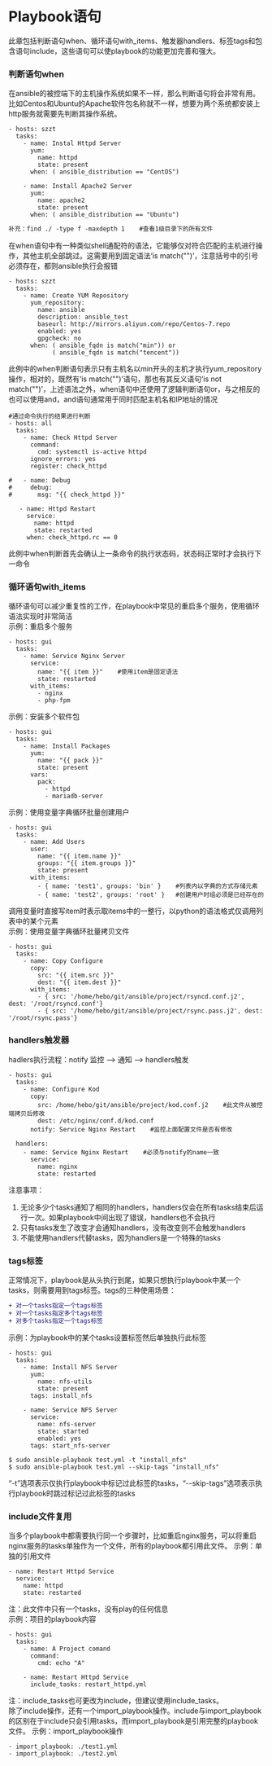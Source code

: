 Playbook语句 
===========
此章包括判断语句when、循环语句with_items、触发器handlers、标签tags和包含语句include，这些语句可以使playbook的功能更加完善和强大。
### 判断语句when
在ansible的被控端下的主机操作系统如果不一样，那么判断语句将会非常有用。比如Centos和Ubuntu的Apache软件包名称就不一样，想要为两个系统都安装上http服务就需要先判断其操作系统。
```shell
- hosts: szzt
  tasks:
    - name: Instal Httpd Server
      yum:
        name: httpd
        state: present
      when: ( ansible_distribution == "CentOS")

    - name: Install Apache2 Server
      yum:
        name: apache2
        state: present
      when: ( ansible_distribution == "Ubuntu")
```
```diff
补充：find ./ -type f -maxdepth 1    #查看1级目录下的所有文件
```
在when语句中有一种类似shell通配符的语法，它能够仅对符合匹配的主机进行操作，其他主机全部跳过。这需要用到固定语法‘is match("")’，注意括号中的引号必须存在，都则ansible执行会报错
```shell
- hosts: szzt
  tasks:
    - name: Create YUM Repository
      yum_repository:
        name: ansible
        description: ansible_test
        baseurl: http://mirrors.aliyun.com/repo/Centos-7.repo
        enabled: yes
        gpgcheck: no
      when: ( ansible_fqdn is match("min")) or
      		( ansible_fqdn is match("tencent"))
```
此例中的when判断语句表示只有主机名以min开头的主机才执行yum_repository操作，相对的，既然有‘is match("")’语句，那也有其反义语句‘is not match("")’，上述语法之外，when语句中还使用了逻辑判断语句or，与之相反的也可以使用and，and语句通常用于同时匹配主机名和IP地址的情况
```shell
#通过命令执行的结果进行判断
- hosts: all
  tasks:
    - name: Check Httpd Server
      command:
        cmd: systemctl is-active httpd
      ignore_errors: yes
      register: check_httpd

#   - name: Debug
#     debug: 
#       msg: "{{ check_httpd }}"

   - name: Httpd Restart
     service:
       name: httpd
       state: restarted
     when: check_httpd.rc == 0
```
此例中when判断首先会确认上一条命令的执行状态码，状态码正常时才会执行下一命令

### 循环语句with_items
循环语句可以减少重复性的工作，在playbook中常见的重启多个服务，使用循环语法实现时非常简洁<br />
示例：重启多个服务
```shell
- hosts: gui
  tasks: 
    - name: Service Nginx Server
      service: 
        name: "{{ item }}"    #使用item是固定语法
        state: restarted
      with_items: 
        - nginx
        - php-fpm
```
示例：安装多个软件包
```shell
- hosts: gui
  tasks: 
    - name: Install Packages
      yum: 
        name: "{{ pack }}"
        state: present
      vars: 
        pack: 
          - httpd
          - mariadb-server
```
示例：使用变量字典循环批量创建用户
```shell
- hosts: gui
  tasks: 
    - name: Add Users
      user: 
        name: "{{ item.name }}"
        groups: "{{ item.groups }}"
        state: present
      with_items: 
        - { name: 'test1', groups: 'bin' }    #列表内以字典的方式存储元素
        - { name: 'test2', groups: 'root' }   #创建用户时组必须是已经存在的
```
调用变量时直接写item时表示取items中的一整行，以python的语法格式仅调用列表中的某个元素<br />
示例：使用变量字典循环批量拷贝文件
```shell
- hosts: gui
  tasks: 
    - name: Copy Configure
      copy: 
        src: "{{ item.src }}"
        dest: "{{ item.dest }}"
      with_items: 
        - { src: '/home/hebo/git/ansible/project/rsyncd.conf.j2', dest: '/root/rsyncd.conf'}
        - { src: '/home/hebo/git/ansible/project/rsync.pass.j2', dest: '/root/rsync.pass'}
```

### handlers触发器
hadlers执行流程：notify 监控 --> 通知 --> handlers触发
```shell
- hosts: gui
  tasks: 
    - name: Configure Kod
      copy:
        src: /home/hebo/git/ansible/project/kod.conf.j2    #此文件从被控端拷贝后修改
        dest: /etc/nginx/conf.d/kod.conf
      notify: Service Nginx Restart    #监控上面配置文件是否有修改

  handlers: 
    - name: Service Nginx Restart    #必须与notify的name一致
      service: 
        name: nginx
        state: restarted
```
注意事项：
1. 无论多少个tasks通知了相同的handlers，handlers仅会在所有tasks结束后运行一次。如果playbook中间出现了错误，handlers也不会执行
2. 只有tasks发生了改变才会通知handlers，没有改变则不会触发handlers
3. 不能使用handlers代替tasks，因为handlers是一个特殊的tasks

### tags标签
正常情况下，playbook是从头执行到尾，如果只想执行playbook中某一个tasks，则需要用到tags标签。tags的三种使用场景：
```diff
+ 对一个tasks指定一个tags标签
+ 对一个tasks指定多个tags标签
+ 对多个tasks指定一个tags标签
```
示例：为playbook中的某个tasks设置标签然后单独执行此标签
```shell
- hosts: gui
  tasks:
    - name: Install NFS Server
      yum:
        name: nfs-utils
        state: present
      tags: install_nfs

    - name: Service NFS Server
      service: 
        name: nfs-server
        state: started
        enabled: yes
      tags: start_nfs-server

$ sudo ansible-playbook test.yml -t "install_nfs"
$ sudo ansible-playbook test.yml --skip-tags "install_nfs"
```
“-t”选项表示仅执行playbook中标记过此标签的tasks，“--skip-tags”选项表示执行playbook时跳过标记过此标签的tasks

### include文件复用
当多个playbook中都需要执行同一个步骤时，比如重启nginx服务，可以将重启nginx服务的tasks单独作为一个文件，所有的playbook都引用此文件。
示例：单独的引用文件
```shell
- name: Restart Httpd Service
  service: 
    name: httpd
    state: restarted
```
注：此文件中只有一个tasks，没有play的任何信息<br />
示例：项目的playbook内容
```shell
- hosts: gui
  tasks:
    - name: A Project comand
      command:
        cmd: echo "A"

    - name: Restart Httpd Service
      include_tasks: restart_httpd.yml
```
注：include_tasks也可更改为include，但建议使用include_tasks。<br />
除了include操作，还有一个import_playbook操作。include与import_playbook的区别在于include只会引用tasks，而import_playbook是引用完整的playbook文件。
示例：import_playbook操作
```shell
- import_playbook: ./test1.yml
- import_playbook: ./test2.yml
```

